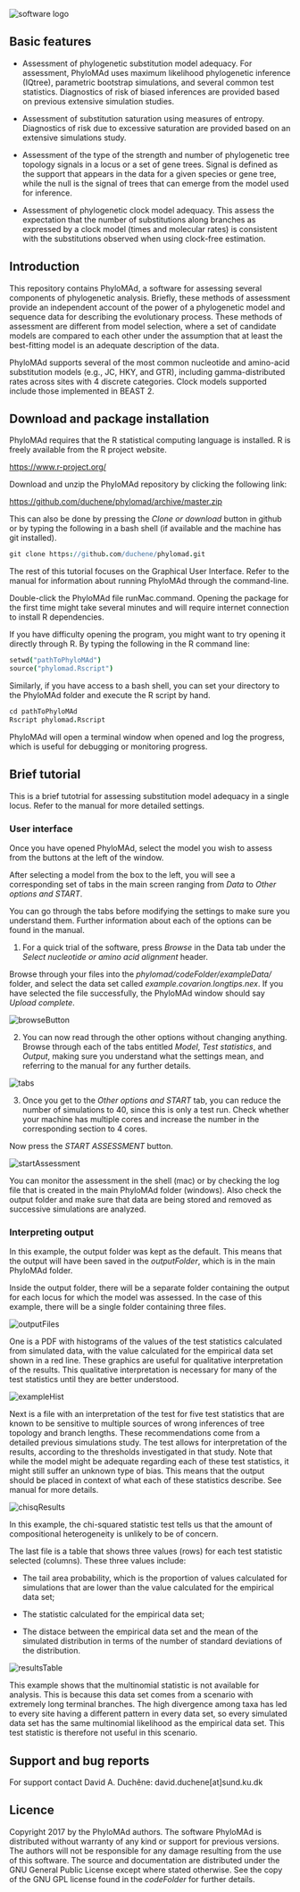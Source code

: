 ![software logo](codeFolder/www/phylomad.temp.png)


## Basic features

- Assessment of phylogenetic substitution model adequacy. For assessment, PhyloMAd uses maximum likelihood phylogenetic inference (IQtree), parametric bootstrap simulations, and several common test statistics. Diagnostics of risk of biased inferences are provided based on previous extensive simulation studies.

- Assessment of substitution saturation using measures of entropy. Diagnostics of risk due to excessive saturation are provided based on an extensive simulations study.

- Assessment of the type of the strength and number of phylogenetic tree topology signals in a locus or a set of gene trees. Signal is defined as the support that appears in the data for a given species or gene tree, while the null is the signal of trees that can emerge from the model used for inference.

- Assessment of phylogenetic clock model adequacy. This assess the expectation that the number of substitutions along branches as expressed by a clock model (times and molecular rates) is consistent with the substitutions observed when using clock-free estimation.

## Introduction

This repository contains PhyloMAd, a software for assessing several components of phylogenetic analysis. Briefly, these methods of assessment provide an independent account of the power of a phylogenetic model and sequence data for describing the evolutionary process. These methods of assessment are different from model selection, where a set of candidate models are compared to each other under the assumption that at least the best-fitting model is an adequate description of the data.

PhyloMAd supports several of the most common nucleotide and amino-acid substitution models (e.g., JC, HKY, and GTR), including gamma-distributed rates across sites with 4 discrete categories. Clock models supported include those implemented in BEAST 2.

## Download and package installation

PhyloMAd requires that the R statistical computing language is installed. R is freely available from the R project website.

https://www.r-project.org/

Download and unzip the PhyloMAd repository by clicking the following link:

https://github.com/duchene/phylomad/archive/master.zip

This can also be done by pressing the *Clone or download* button in github or by typing the following in a bash shell (if available and the machine has git installed).

```coffee
git clone https://github.com/duchene/phylomad.git
```

The rest of this tutorial focuses on the Graphical User Interface. Refer to the manual for information about running PhyloMAd through the command-line.

Double-click the PhyloMAd file runMac.command. Opening the package for the first time might take several minutes and will require internet connection to install R dependencies.

If you have difficulty opening the program, you might want to try opening it directly through R. By typing the following in the R command line:

```coffee
setwd("pathToPhyloMAd")
source("phylomad.Rscript")
```

Similarly, if you have access to a bash shell, you can set your directory to the PhyloMAd folder and execute the R script by hand.

```coffee
cd pathToPhyloMAd
Rscript phylomad.Rscript
```

PhyloMAd will open a terminal window when opened and log the progress, which is useful for debugging or monitoring progress.

## Brief tutorial

This is a brief tutotrial for assessing substitution model adequacy in a single locus. Refer to the manual for more detailed settings.

### User interface

Once you have opened PhyloMAd, select the model you wish to assess from the buttons at the left of the window.

After selecting a model from the box to the left, you will see a corresponding set of tabs in the main screen ranging from *Data* to *Other options and START*.

You can go through the tabs before modifying the settings to make sure you understand them. Further information about each of the options can be found in the manual.

1. For a quick trial of the software, press *Browse* in the Data tab under the *Select nucleotide or amino acid alignment* header.

Browse through your files into the *phylomad/codeFolder/exampleData/* folder, and select the data set called *example.covarion.longtips.nex*. If you have selected the file successfully, the PhyloMAd window should say *Upload complete*.

![browseButton](codeFolder/www/browseButton.png)

2. You can now read through the other options without changing anything. Browse through each of the tabs entitled *Model*, *Test statistics*, and *Output*, making sure you understand what the settings mean, and referring to the manual for any further details.

![tabs](codeFolder/www/tabs.png)

3. Once you get to the *Other options and START* tab, you can reduce the number of simulations to 40, since this is only a test run. Check whether your machine has multiple cores and increase the number in the corresponding section to 4 cores.

Now press the *START ASSESSMENT* button. 

![startAssessment](codeFolder/www/startAssessment.png)

You can monitor the assessment in the shell (mac) or by checking the log file that is created in the main PhyloMAd folder (windows). Also check the output folder and make sure that data are being stored and removed as successive simulations are analyzed.

### Interpreting output

In this example, the output folder was kept as the default. This means that the output will have been saved in the *outputFolder*, which is in the main PhyloMAd folder.

Inside the output folder, there will be a separate folder containing the output for each locus for which the model was assessed. In the case of this example, there will be a single folder containing three files. 

![outputFiles](codeFolder/www/outputFiles.png)

One is a PDF with histograms of the values of the test statistics calculated from simulated data, with the value calculated for the empirical data set shown in a red line. These graphics are useful for qualitative interpretation of the results. This qualitative interpretation is necessary for many of the test statistics until they are better understood.

![exampleHist](codeFolder/www/exampleHist.png)

Next is a file with an interpretation of the test for five test statistics that are known to be sensitive to multiple sources of wrong inferences of tree topology and branch lengths. These recommendations come from a detailed previous simulations study. The test allows for interpretation of the results, according to the thresholds investigated in that study. Note that while the model might be adequate regarding each of these test statistics, it might still suffer an unknown type of bias. This means that the output should be placed in context of what each of these statistics describe. See manual for more details.

![chisqResults](codeFolder/www/chisqResult.png)

In this example, the chi-squared statistic test tells us that the amount of compositional heterogeneity is unlikely to be of concern.

The last file is a table that shows three values (rows) for each test statistic selected (columns). These three values include:

- The tail area probability, which is the proportion of values calculated for simulations that are lower than the value calculated for the empirical data set; 

- The statistic calculated for the empirical data set;

- The distace between the empirical data set and the mean of the simulated distribution in terms of the number of standard deviations of the distribution.

![resultsTable](codeFolder/www/resultsTable.png)

This example shows that the multinomial statistic is not available for analysis. This is because this data set comes from a scenario with extremely long terminal branches. The high divergence among taxa has led to every site having a different pattern in every data set, so every simulated data set has the same multinomial likelihood as the empirical data set. This test statistic is therefore not useful in this scenario.

## Support and bug reports

For support contact David A. Duchêne:
david.duchene[at]sund.ku.dk

## Licence

Copyright 2017 by the PhyloMAd authors. The software PhyloMAd is distributed without warranty of any kind or support for previous versions. The authors will not be responsible for any damage resulting from the use of this software. The source and documentation are distributed under the GNU General Public License except where stated otherwise. See the copy of the GNU GPL license found in the *codeFolder* for further details.
